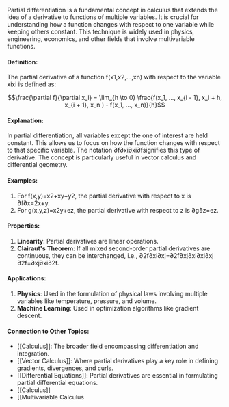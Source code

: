 Partial differentiation is a fundamental concept in calculus that extends the idea of a derivative to functions of multiple variables. It is crucial for understanding how a function changes with respect to one variable while keeping others constant. This technique is widely used in physics, engineering, economics, and other fields that involve multivariable functions.

#### Definition:

The partial derivative of a function f(x1,x2,…,xn) with respect to the variable xixi​ is defined as:

$$\frac{\partial f}{\partial x_i} = \lim_{h \to 0} \frac{f(x_1, ..., x_{i - 1}, x_i + h, x_{i + 1}, x_n ) - f(x_1, ..., x_n)}{h}$$

#### Explanation:

In partial differentiation, all variables except the one of interest are held constant. This allows us to focus on how the function changes with respect to that specific variable. The notation ∂f∂xi∂xi​∂f​ signifies this type of derivative. The concept is particularly useful in vector calculus and differential geometry.

#### Examples:

1. For f(x,y)=x2+xy+y2, the partial derivative with respect to x is ∂f∂x=2x+y.
2. For g(x,y,z)=x2y+ez, the partial derivative with respect to z is ∂g∂z=ez.

#### Properties:

1. **Linearity**: Partial derivatives are linear operations.
2. **Clairaut's Theorem**: If all mixed second-order partial derivatives are continuous, they can be interchanged, i.e., ∂2f∂xi∂xj=∂2f∂xj∂xi∂xi​∂xj​∂2f​=∂xj​∂xi​∂2f​.

#### Applications:

1. **Physics**: Used in the formulation of physical laws involving multiple variables like temperature, pressure, and volume.
2. **Machine Learning**: Used in optimization algorithms like gradient descent.

#### Connection to Other Topics:

- [[Calculus]]: The broader field encompassing differentiation and integration.
- [[Vector Calculus]]: Where partial derivatives play a key role in defining gradients, divergences, and curls.
- [[Differential Equations]]: Partial derivatives are essential in formulating partial differential equations.
-  [[Calculus]]
- [[Multivariable Calculus